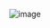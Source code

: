 ![image](https://github.com/nguyenngocdung18/RootMe/assets/134156226/59a462c0-79fd-464a-8715-03777a9589bb)
